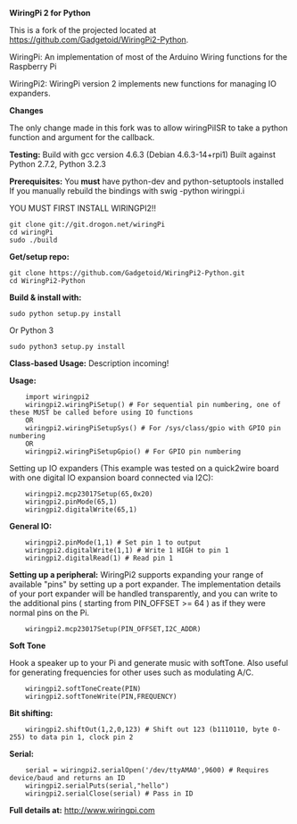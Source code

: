 **WiringPi 2 for Python**

This is a fork of the projected located at https://github.com/Gadgetoid/WiringPi2-Python.

WiringPi: An implementation of most of the Arduino Wiring
	functions for the Raspberry Pi

WiringPi2: WiringPi version 2 implements new functions for managing IO expanders.

**Changes**

The only change made in this fork was to allow wiringPiISR to take a python function and argument for the callback.

**Testing:**
Build with gcc version 4.6.3 (Debian 4.6.3-14+rpi1)
Built against Python 2.7.2, Python 3.2.3

**Prerequisites:**
You **must** have python-dev and python-setuptools installed
If you manually rebuild the bindings with swig -python wiringpi.i

YOU MUST FIRST INSTALL WIRINGPI2!!

```
git clone git://git.drogon.net/wiringPi
cd wiringPi
sudo ./build
```

**Get/setup repo:**
```
git clone https://github.com/Gadgetoid/WiringPi2-Python.git
cd WiringPi2-Python
```

**Build & install with:**
```
sudo python setup.py install
```

Or Python 3
```
sudo python3 setup.py install
```

**Class-based Usage:**
Description incoming!

**Usage:**
```
	import wiringpi2
	wiringpi2.wiringPiSetup() # For sequential pin numbering, one of these MUST be called before using IO functions
	OR
	wiringpi2.wiringPiSetupSys() # For /sys/class/gpio with GPIO pin numbering
	OR
	wiringpi2.wiringPiSetupGpio() # For GPIO pin numbering
```

Setting up IO expanders (This example was tested on a quick2wire board with one digital IO expansion board connected via I2C):

```
	wiringpi2.mcp23017Setup(65,0x20)
	wiringpi2.pinMode(65,1)
	wiringpi2.digitalWrite(65,1)
```

**General IO:**

```
	wiringpi2.pinMode(1,1) # Set pin 1 to output
	wiringpi2.digitalWrite(1,1) # Write 1 HIGH to pin 1
	wiringpi2.digitalRead(1) # Read pin 1
```

**Setting up a peripheral:**
WiringPi2 supports expanding your range of available "pins" by setting up a port expander. The implementation details of
your port expander will be handled transparently, and you can write to the additional pins ( starting from PIN_OFFSET >= 64 )
as if they were normal pins on the Pi.

```
	wiringpi2.mcp23017Setup(PIN_OFFSET,I2C_ADDR)
```

**Soft Tone**

Hook a speaker up to your Pi and generate music with softTone. Also useful for generating frequencies for other uses such as modulating A/C.

```
	wiringpi2.softToneCreate(PIN)
	wiringpi2.softToneWrite(PIN,FREQUENCY)
```

**Bit shifting:**

```
	wiringpi2.shiftOut(1,2,0,123) # Shift out 123 (b1110110, byte 0-255) to data pin 1, clock pin 2
```

**Serial:**

```
	serial = wiringpi2.serialOpen('/dev/ttyAMA0',9600) # Requires device/baud and returns an ID
	wiringpi2.serialPuts(serial,"hello")
	wiringpi2.serialClose(serial) # Pass in ID
```

**Full details at:**
http://www.wiringpi.com
